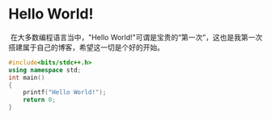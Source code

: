 # Hello World!

​	在大多数编程语言当中，"Hello World!"可谓是宝贵的“第一次”，这也是我第一次搭建属于自己的博客，希望这一切是个好的开始。

```cpp
#include<bits/stdc++.h>
using namespace std;
int main()
{
    printf("Hello World!");
	return 0;
}
```

